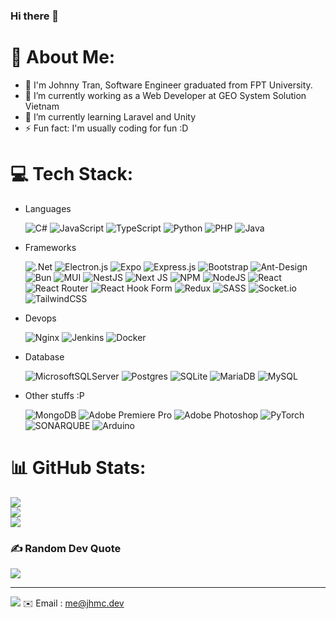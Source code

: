 ### Hi there 👋
# 💫 About Me:
- 👋 I'm Johnny Tran, Software Engineer graduated from FPT University.
- 🔭 I’m currently working as a Web Developer at GEO System Solution Vietnam
- 🌱 I’m currently learning Laravel and Unity
- ⚡ Fun fact: I'm usually coding for fun :D

# 💻 Tech Stack:
- Languages

  ![C#](https://img.shields.io/badge/c%23-%23239120.svg?style=flat&logo=csharp&logoColor=white)
  ![JavaScript](https://img.shields.io/badge/javascript-%23323330.svg?style=flat&logo=javascript&logoColor=%23F7DF1E)
  ![TypeScript](https://img.shields.io/badge/typescript-%23007ACC.svg?style=flat&logo=typescript&logoColor=white)
  ![Python](https://img.shields.io/badge/python-3670A0?style=flat&logo=python&logoColor=ffdd54)
  ![PHP](https://img.shields.io/badge/php-%23777BB4.svg?style=flat&logo=php&logoColor=white) 
  ![Java](https://img.shields.io/badge/java-%23ED8B00.svg?style=flat&logo=openjdk&logoColor=white) 
- Frameworks

  ![.Net](https://img.shields.io/badge/.NET-5C2D91?style=flat&logo=.net&logoColor=white) 
  ![Electron.js](https://img.shields.io/badge/Electron-191970?style=flat&logo=Electron&logoColor=white) 
  ![Expo](https://img.shields.io/badge/expo-1C1E24?style=flat&logo=expo&logoColor=#D04A37) 
  ![Express.js](https://img.shields.io/badge/express.js-%23404d59.svg?style=flat&logo=express&logoColor=%2361DAFB) 
  ![Bootstrap](https://img.shields.io/badge/bootstrap-%238511FA.svg?style=flat&logo=bootstrap&logoColor=white) 
  ![Ant-Design](https://img.shields.io/badge/-AntDesign-%230170FE?style=flat&logo=ant-design&logoColor=white) 
  ![Bun](https://img.shields.io/badge/Bun-%23000000.svg?style=flat&logo=bun&logoColor=white) 
  ![MUI](https://img.shields.io/badge/MUI-%230081CB.svg?style=flat&logo=mui&logoColor=white) 
  ![NestJS](https://img.shields.io/badge/nestjs-%23E0234E.svg?style=flat&logo=nestjs&logoColor=white) 
  ![Next JS](https://img.shields.io/badge/Next-black?style=flat&logo=next.js&logoColor=white) 
  ![NPM](https://img.shields.io/badge/NPM-%23CB3837.svg?style=flat&logo=npm&logoColor=white) 
  ![NodeJS](https://img.shields.io/badge/node.js-6DA55F?style=flat&logo=node.js&logoColor=white) 
  ![React](https://img.shields.io/badge/react-%2320232a.svg?style=flat&logo=react&logoColor=%2361DAFB) 
  ![React Router](https://img.shields.io/badge/React_Router-CA4245?style=flat&logo=react-router&logoColor=white) 
  ![React Hook Form](https://img.shields.io/badge/React%20Hook%20Form-%23EC5990.svg?style=flat&logo=reacthookform&logoColor=white) 
  ![Redux](https://img.shields.io/badge/redux-%23593d88.svg?style=flat&logo=redux&logoColor=white) 
  ![SASS](https://img.shields.io/badge/SASS-hotpink.svg?style=flat&logo=SASS&logoColor=white) 
  ![Socket.io](https://img.shields.io/badge/Socket.io-black?style=flat&logo=socket.io&badgeColor=010101) 
  ![TailwindCSS](https://img.shields.io/badge/tailwindcss-%2338B2AC.svg?style=flat&logo=tailwind-css&logoColor=white)
- Devops

  ![Nginx](https://img.shields.io/badge/nginx-%23009639.svg?style=flat&logo=nginx&logoColor=white) 
  ![Jenkins](https://img.shields.io/badge/jenkins-%232C5263.svg?style=flat&logo=jenkins&logoColor=white)
  ![Docker](https://img.shields.io/badge/docker-%230db7ed.svg?style=flat&logo=docker&logoColor=white) 
- Database

  ![MicrosoftSQLServer](https://img.shields.io/badge/Microsoft%20SQL%20Server-CC2927?style=flat&logo=microsoft%20sql%20server&logoColor=white) 
  ![Postgres](https://img.shields.io/badge/postgres-%23316192.svg?style=flat&logo=postgresql&logoColor=white) 
  ![SQLite](https://img.shields.io/badge/sqlite-%2307405e.svg?style=flat&logo=sqlite&logoColor=white) 
  ![MariaDB](https://img.shields.io/badge/MariaDB-003545?style=flat&logo=mariadb&logoColor=white) 
  ![MySQL](https://img.shields.io/badge/mysql-%2300000f.svg?style=flat&logo=mysql&logoColor=white)
- Other stuffs :P

  ![MongoDB](https://img.shields.io/badge/MongoDB-%234ea94b.svg?style=flat&logo=mongodb&logoColor=white) 
  ![Adobe Premiere Pro](https://img.shields.io/badge/Adobe%20Premiere%20Pro-9999FF.svg?style=flat&logo=Adobe%20Premiere%20Pro&logoColor=white) 
  ![Adobe Photoshop](https://img.shields.io/badge/adobe%20photoshop-%2331A8FF.svg?style=flat&logo=adobe%20photoshop&logoColor=white) 
  ![PyTorch](https://img.shields.io/badge/PyTorch-%23EE4C2C.svg?style=flat&logo=PyTorch&logoColor=white) 
  ![SONARQUBE](https://img.shields.io/badge/sonarqube-4E9BCD.svg?style=flat&logo=sonarqube&logoColor=white&color=%234E9BCD) 
  ![Arduino](https://img.shields.io/badge/-Arduino-00979D?style=flat&logo=Arduino&logoColor=white)
# 📊 GitHub Stats:
![](https://github-readme-stats.vercel.app/api?username=johnnymc2001&theme=radical&hide_border=false&include_all_commits=true&count_private=false)<br/>
![](https://github-readme-streak-stats.herokuapp.com/?user=johnnymc2001&theme=radical&hide_border=false)<br/>
![](https://github-readme-stats.vercel.app/api/top-langs/?username=johnnymc2001&theme=radical&hide_border=false&include_all_commits=true&count_private=false&layout=compact)

### ✍️ Random Dev Quote

![](https://quotes-github-readme.vercel.app/api?type=horizontal&theme=radical)

---
[
![](https://visitcount.itsvg.in/api?id=asd&icon=0&color=0)](https://visitcount.itsvg.in)
✉️ Email : me@jhmc.dev

